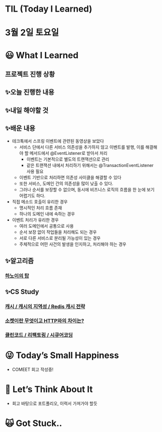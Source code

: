 # TIL (Today I Learned)

# 3월 2일 토요일

# 😃 What I Learned

## 프로젝트 진행 상황

## ✨오늘 진행한 내용

## ✨내일 해야할 것

## ✨배운 내용

- 테크톡에서 스프링 이벤트에 관련된 동영상을 보았다
    - 서비스 단에서 다른 서비스 의존성을 추가하지 않고 이벤트를 발행, 이를 해결해야 할 메서드에서 @EventListener로 받아서 처리
        - 이벤트는 기본적으로 별도의 트랜잭션으로 관리
        - 같은 트랜잭션 내에서 처리하기 위해서는 @TransactionEventListener 사용 필요
    - 이벤트 기반으로 처리하면 의존성 사이클을 해결할 수 있다
    - 또한 서비스, 도메인 간의 의존성을 많이 낮출 수 있다.
    - 그러나 순서를 보장할 수 없으며, 동시에 비즈니스 로직의 흐름을 한 눈에 보기 어렵기도 하다.
- 직접 메소드 호출이 유리한 경우
    - 명시적인 처리 흐름 존재
    - 하나의 도메인 내에 속하는 경우
- 이벤트 처리가 유리한 경우
    - 여러 도메인에서 공통으로 사용
    - 순서 보장 없이 작업들을 처리해도 되는 경우
    - 서로 다른 서비스로 분리될 가능성이 있는 경우
    - 주체적으로 어떤 사건의 발생을 인지하고, 처리해야 하는 경우

## ✨알고리즘

### [하노이의 탑](https://www.notion.so/cc886ebf9eca4feeb439232d9f8e4751?pvs=21)

## ✨CS Study

### [캐시 / 캐시의 지역성 / Redis 캐시 전략](https://www.notion.so/Redis-deeb33cb4bd1426ea8e850998861b82a?pvs=21)

### [소켓이란 무엇이고 HTTP와의 차이는?](https://www.notion.so/0927cc47c52e48a2a9b4934653d18fdb?pvs=21)

### [클린코드 / 리팩토링 / 시큐어코딩](https://www.notion.so/eeaf8e31ef024c8ab50f9d81b7a6ae02?pvs=21)

# 😜 Today’s Small Happiness

- COMEET 회고 작성중!

# 🧐 Let’s Think About It

- 회고 바탕으로 포트폴리오, 이력서 가져가야 할듯

# 🙀 Got Stuck..